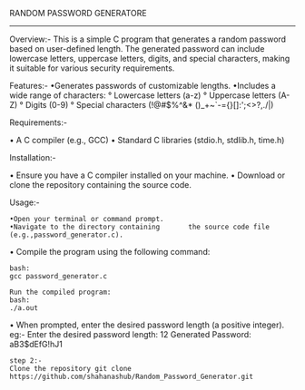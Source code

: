 RANDOM PASSWORD GENERATORE
___________________________
Overview:-
This is a simple C program that generates a random password based on user-defined length. The generated password can include lowercase letters, uppercase letters, digits, and special characters, making it suitable for various security requirements.

Features:-
    •Generates passwords of customizable        lengths.
    •Includes a wide range of characters:
       ° Lowercase letters (a-z)
       ° Uppercase letters (A-Z)
       ° Digits (0-9)
       ° Special characters (!@#$%^&*               ()_+~`-={}[]:';<>?,./|)
        
Requirements:-

   •  A C compiler (e.g., GCC)
   • Standard C libraries (stdio.h,             stdlib.h, time.h)

Installation:-

   • Ensure you have a C compiler               installed on your machine.
   • Download or clone the repository           containing the source code.

Usage:-

    •Open your terminal or command prompt.
    •Navigate to the directory containing       the source code file                       (e.g.,password_generator.c).
   • Compile the program using the              following command:

    bash:
    gcc password_generator.c

    Run the compiled program:
    bash:
    ./a.out

   • When prompted, enter the desired           password length (a positive integer).
    eg:-
    Enter the desired password length: 12
    Generated Password: aB3$dEfG!hJ1


    step 2:-
    Clone the repository git clone
    https://github.com/shahanashub/Random_Password_Generator.git
